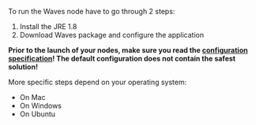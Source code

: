 To run the Waves node have to go through 2 steps:

1. Install the JRE 1.8
2. Download Waves package and configure the application

**Prior to the launch of your nodes, make sure you read the **[**configuration specification**](https://github.com/wavesplatform/Waves/wiki/Waves-Node-configuration-file)**! The default configuration does not contain the safest solution!**

More specific steps depend on your operating system:

* On Mac
* On Windows
* On Ubuntu



